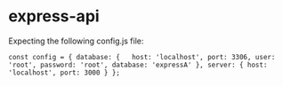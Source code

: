# express-api
Expecting the following config.js file:

`const config = {
  database: {  
    host: 'localhost',
    port: 3306,
    user: 'root',
    password: 'root',
    database: 'expressA'
  },
  server: {
    host: 'localhost',
    port: 3000
  }
};`
